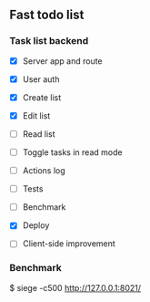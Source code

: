 ## Fast todo list


### Task list backend
- [x] Server app and route
- [x] User auth
- [x] Create list
- [x] Edit list
- [ ] Read list
- [ ] Toggle tasks in read mode
- [ ] Actions log
- [ ] Tests
- [ ] Benchmark
- [x] Deploy
- [ ] Client-side improvement


### Benchmark
$ siege -c500 http://127.0.0.1:8021/
